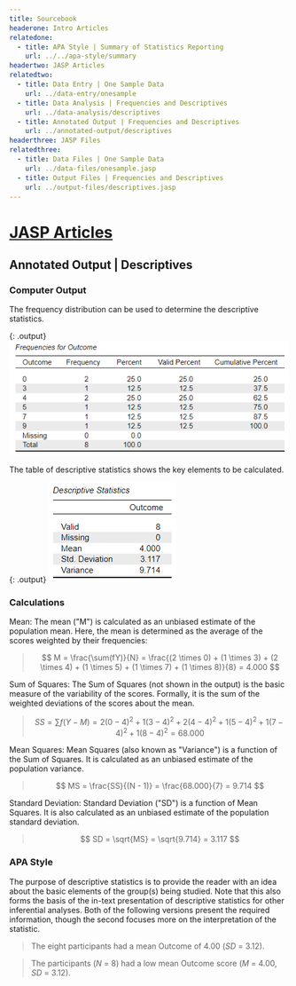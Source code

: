 ```yaml
---
title: Sourcebook
headerone: Intro Articles
relatedone:
  - title: APA Style | Summary of Statistics Reporting
    url: ../../apa-style/summary
headertwo: JASP Articles
relatedtwo:
  - title: Data Entry | One Sample Data
    url: ../data-entry/onesample
  - title: Data Analysis | Frequencies and Descriptives
    url: ../data-analysis/descriptives
  - title: Annotated Output | Frequencies and Descriptives
    url: ../annotated-output/descriptives
headerthree: JASP Files
relatedthree:
  - title: Data Files | One Sample Data
    url: ../data-files/onesample.jasp
  - title: Output Files | Frequencies and Descriptives
    url: ../output-files/descriptives.jasp
---
```


# [JASP Articles](../index.md)

## Annotated Output | Descriptives

### Computer Output

The frequency distribution can be used to determine the descriptive statistics.

{: .output}
![Screenshot of frequency table](descriptives2.png)

The table of descriptive statistics shows the key elements to be calculated.

{: .output}
![Screenshot of descriptive table](descriptives3.png)

### Calculations

Mean: The mean ("M") is calculated as an unbiased estimate of the population mean. Here, the mean is determined as the average of the scores weighted by their frequencies:

> $$ M = \frac{\sum(fY)}{N} = \frac{(2 \times 0) + (1 \times 3) + (2 \times 4) + (1 \times 5) + (1 \times 7) + (1 \times 8)}{8} = 4.000 $$

Sum of Squares: The Sum of Squares (not shown in the output) is the basic measure of the variability of the scores. Formally, it is the sum of the weighted deviations of the scores about the mean.

> $$ SS = \sum f (Y - M) = 2 (0 - 4)^2 + 1(3 - 4)^2 + 2(4 - 4)^2 + 1(5 - 4)^2 + 1(7 - 4)^2 + 1(8 - 4)^2 = 68.000 $$

Mean Squares: Mean Squares (also known as "Variance") is a function of the Sum of Squares. It is calculated as an unbiased estimate of the population variance.

> $$ MS = \frac{SS}{(N - 1)} = \frac{68.000}{7} = 9.714 $$

Standard Deviation: Standard Deviation ("SD") is a function of Mean Squares. It is also calculated as an unbiased estimate of the population standard deviation.

> $$ SD = \sqrt{MS} = \sqrt{9.714} = 3.117 $$

### APA Style

The purpose of descriptive statistics is to provide the reader with an idea about the basic elements of the group(s) being studied. Note that this also forms the basis of the in-text presentation of descriptive statistics for other inferential analyses. Both of the following versions present the required information, though the second focuses more on the interpretation of the statistic.

> The eight participants had a mean Outcome of 4.00 (*SD* = 3.12).

> The participants (*N* = 8) had a low mean Outcome score (*M* = 4.00, *SD* = 3.12).
